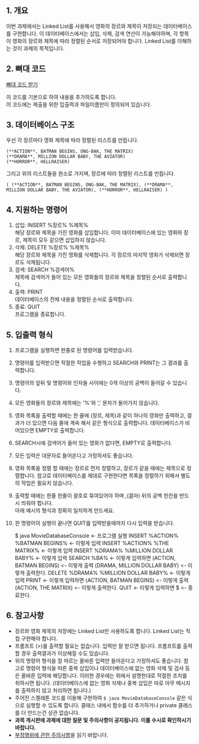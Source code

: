 ## 1\. 개요

이번 과제에서는 Linked List를 사용해서 영화의 장르와 제목이 저장되는 데이터베이스를 구현합니다. 이 데이터베이스에서는 삽입, 삭제, 검색 연산이 가능해야하며, 각 항목이 영화의 장르와 제목에 따라 정렬된 순서로 저장되어야 합니다. Linked List를 이해하는 것이 과제의 목적입니다.

## 2\. 뼈대 코드

[뼈대 코드 받기][1]

이 코드를 기본으로 하여 내용을 추가하도록 합니다.  
이 코드에는 제출을 위한 입출력과 파일이름만이 정의되어 있습니다.

## 3\. 데이터베이스 구조

우선 각 장르마다 영화 제목에 따라 정렬된 리스트를 만듭니다.
    
    
    (**ACTION**, BATMAN BEGINS, ONG-BAK, THE MATRIX)
    (**DRAMA**, MILLION DOLLAR BABY, THE AVIATOR)
    (**HORROR**, HELLRAISER)

그리고 위의 리스트들을 원소로 가지며, 장르에 따라 정렬된 리스트를 만듭니다.
    
    
    ( (**ACTION**, BATMAN BEGINS, ONG-BAK, THE MATRIX), (**DRAMA**, MILLION DOLLAR BABY, THE AVIATOR), (**HORROR**, HELLRAISER) )

## 4\. 지원하는 명령어

1. 삽입: INSERT %장르% %제목%  
해당 장르와 제목을 가진 영화를 삽입합니다. 이미 데이터베이스에 있는 영화와 장르, 제목이 모두 같으면 삽입하지 않습니다.
2. 삭제: DELETE %장르% %제목%  
해당 장르와 제목을 가진 영화를 삭제합니다. 각 장르의 마지막 영화가 삭제되면 장르도 삭제됩니다.
3. 검색: SEARCH %검색어%  
제목에 검색어가 들어 있는 모든 영화들의 장르와 제목을 정렬된 순서로 출력합니다.
4. 출력: PRINT  
데이터베이스의 전체 내용을 정렬된 순서로 출력합니다.
5. 종료: QUIT  
프로그램을 종료합니다.

## 5\. 입출력 형식

1. 프로그램을 실행하면 한줄로 된 명령어를 입력받습니다.
2. 명령어를 입력받으면 적절한 작업을 수행하고 SEARCH와 PRINT는 그 결과를 출력합니다.
3. 명령어의 앞뒤 및 명령어와 인자들 사이에는 0개 이상의 공백이 들어갈 수 있습니다.
4. 모든 영화들의 장르와 제목에는 '%'와 ',' 문자가 들어가지 않습니다.
5. 영화 목록을 출력할 때에는 한 줄에 (장르, 제목)과 같이 하나의 영화만 출력하고, 결과가 더 있으면 다음 줄에 계속 해서 같은 형식으로 출력합니다. 데이터베이스가 비어있으면 EMPTY로 출력합니다.
6. SEARCH시에 검색어가 들어 있는 영화가 없다면, EMPTY로 출력합니다.
7. 모든 입력은 대문자로 들어온다고 가정하셔도 좋습니다.
8. 영화 목록을 정렬 할 때에는 장르로 먼저 정렬하고, 장르가 같을 때에는 제목으로 정렬합니다. 참고로 데이터베이스를 제대로 구현한다면 목록을 정렬하기 위해서 별도의 작업은 필요치 않습니다.
9. 출력할 때에는 한줄 한줄이 괄호로 묶여있어야 하며 ,(콤마) 뒤의 공백 한칸을 반드시 띄워야 합니다.  
아래 예시의 형식과 정확히 일치하게 만드세요.
10. 한 명령어의 실행이 끝나면 QUIT를 입력받을때까지 다시 입력을 받습니다.
    
    
    $ java MovieDatabaseConsole                 &lt;- 프로그램 실행
    INSERT %ACTION% %BATMAN BEGINS%             &lt;- 이렇게 입력
    INSERT %ACTION% %THE MATRIX%                &lt;- 이렇게 입력
    INSERT %DRAMA% %MILLION DOLLAR BABY%        &lt;- 이렇게 입력
    SEARCH %BA%                                 &lt;- 이렇게 입력하면
    (ACTION, BATMAN BEGINS)                     &lt;- 이렇게 출력
    (DRAMA, MILLION DOLLAR BABY)                &lt;- 이렇게 출력한다.
    DELETE %DRAMA% %MILLION DOLLAR BABY%        &lt;- 이렇게 입력
    PRINT                                       &lt;- 이렇게 입력하면
    (ACTION, BATMAN BEGINS)                     &lt;- 이렇게 출력
    (ACTION, THE MATRIX)                        &lt;- 이렇게 출력한다.
    QUIT                                        &lt;- 이렇게 입력하면
    $                                           &lt;- 종료한다.

## 6\. 참고사항

* 장르와 영화 제목의 저장에는 Linked List만 사용하도록 합니다. Linked List는 직접 구현해야 합니다.
* 프롬프트 (&gt;)를 출력할 필요는 없습니다. 입력만 잘 받으면 됩니다. 프롬프트를 출력할 경우 출력결과가 이상해질 수도 있습니다.
* 위의 명령어 형식을 잘 따르는 올바른 입력만 들어온다고 가정하셔도 좋습니다. 참고로 명령어 형식을 따른 중복 삽입이나 데이터베이스에 없는 영화 삭제 및 검사 등은 올바른 입력에 해당합니다. 이러한 경우에는 위에서 설명한대로 적절한 조치를 취하시면 됩니다. (데이터베이스에 없는 영화 삭제나 중복 삽입은 따로 아무 메시지를 출력하지 않고 처리하면 됩니다.)
* 주어진 스켈레톤 코드를 이용해 구현하여 `$ java MovieDatabaseConsole` 같은 식으로 실행할 수 있도록 합니다. 클래스 내에서 함수를 더 추가하거나 private 클래스를 더 만드는건 상관 없습니다.
* **과목 게시판에 과제에 대한 질문 및 주의사항이 공지됩니다. 이를 수시로 확인하시기 바랍니다.**
* [부정행위에 관한 주의사항][2]을 읽기 바랍니다.

[1]: https://soar.snu.ac.kr/course/ds/assignment/2/MovieDatabase.zip
[2]: https://soar.snu.ac.kr/assignments/cheating

  
